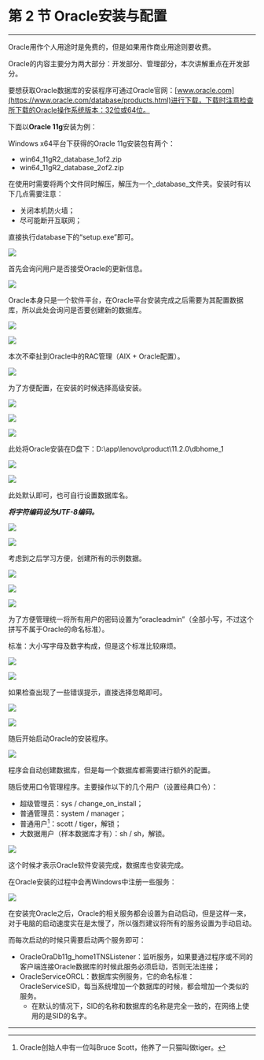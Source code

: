 # 第 2 节 Oracle安装与配置

---

Oracle用作个人用途时是免费的，但是如果用作商业用途则要收费。

Oracle的内容主要分为两大部分：开发部分、管理部分，本次讲解重点在开发部分。

要想获取Oracle数据库的安装程序可通过Oracle官网：[www.oracle.com](https://www.oracle.com/database/products.html)进行下载，下载时注意检查所下载的Oracle操作系统版本：32位或64位。

下面以**Oracle 11g**安装为例：

Windows x64平台下获得的Oracle 11g安装包有两个：

* win64_11gR2_database_1of2.zip
* win64_11gR2_database_2of2.zip

在使用时需要将两个文件同时解压，解压为一个_database_文件夹。安装时有以下几点需要注意：

* 关闭本机防火墙；
* 尽可能断开互联网；

直接执行database下的“setup.exe”即可。

![](../assets/chapter-4/section-2/1.png)

首先会询问用户是否接受Oracle的更新信息。

![](../assets/chapter-4/section-2/2.png)

Oracle本身只是一个软件平台，在Oracle平台安装完成之后需要为其配置数据库，所以此处会询问是否要创建新的数据库。

![](../assets/chapter-4/section-2/3.png)

![](../assets/chapter-4/section-2/4.png)

本次不牵扯到Oracle中的RAC管理（AIX + Oracle配置）。

![](../assets/chapter-4/section-2/5.png)

为了方便配置，在安装的时候选择高级安装。

![](../assets/chapter-4/section-2/6.png)

![](../assets/chapter-4/section-2/7.png)

![](../assets/chapter-4/section-2/8.png)

此处将Oracle安装在D盘下：D:\app\lenovo\product\11.2.0\dbhome_1

![](../assets/chapter-4/section-2/9.png)

![](../assets/chapter-4/section-2/10.png)

此处默认即可，也可自行设置数据库名。

_**将字符编码设为UTF-8编码。**_

![](../assets/chapter-4/section-2/11.png)

![](../assets/chapter-4/section-2/12.png)

考虑到之后学习方便，创建所有的示例数据。

![](../assets/chapter-4/section-2/13.png)

![](../assets/chapter-4/section-2/14.png)

![](../assets/chapter-4/section-2/15.png)

为了方便管理统一将所有用户的密码设置为“oracleadmin”（全部小写，不过这个拼写不属于Oracle的命名标准）。

标准：大小写字母及数字构成，但是这个标准比较麻烦。

![](../assets/chapter-4/section-2/16.png)

![](../assets/chapter-4/section-2/17.png)

如果检查出现了一些错误提示，直接选择忽略即可。

![](../assets/chapter-4/section-2/18.png)

![](../assets/chapter-4/section-2/19.png)

随后开始启动Oracle的安装程序。

![](../assets/chapter-4/section-2/20.png)

程序会自动创建数据库，但是每一个数据库都需要进行额外的配置。

随后使用口令管理程序。主要操作以下的几个用户（设置经典口令）：

* 超级管理员：sys / change_on_install；
* 普通管理员：system / manager；
* 普通用户[^1]：scott / tiger，解锁；
* 大数据用户（样本数据库才有）：sh / sh，解锁。

![](../assets/chapter-4/section-2/21.png)

这个时候才表示Oracle软件安装完成，数据库也安装完成。

在Oracle安装的过程中会再Windows中注册一些服务：

![](../assets/chapter-4/section-2/22.png)

在安装完Oracle之后，Oracle的相关服务都会设置为自动启动，但是这样一来，对于电脑的启动速度实在是太慢了，所以强烈建议将所有的服务设置为手动启动。

而每次启动的时候只需要启动两个服务即可：

* OracleOraDb11g_home1TNSListener：监听服务，如果要通过程序或不同的客户端连接Oracle数据库的时候此服务必须启动，否则无法连接；
* OracleServiceORCL：数据库实例服务，它的命名标准：OracleServiceSID，每当系统增加一个数据库的时候，都会增加一个类似的服务。
  * 在默认的情况下，SID的名称和数据库的名称是完全一致的，在网络上使用的是SID的名字。

---

[^1]: Oracle创始人中有一位叫Bruce Scott，他养了一只猫叫做tiger。

